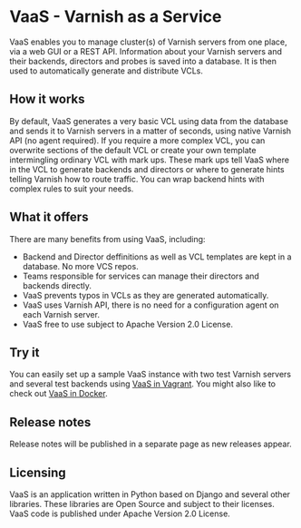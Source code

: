 VaaS - Varnish as a Service
===========================
VaaS enables you to manage cluster(s) of Varnish servers from one place, via a web GUI or a REST API. Information about your Varnish servers and their backends, directors and probes is saved into a database. It is then used to automatically generate and distribute VCLs.

How it works
------------
By default, VaaS generates a very basic VCL using data from the database and sends it to Varnish servers in a matter of seconds, using native Varnish API (no agent required). If you require a more complex VCL, you can overwrite sections of the default VCL or create your own template intermingling ordinary VCL with mark ups. These mark ups tell VaaS where in the VCL to generate backends and directors or where to generate hints telling Varnish how to route traffic. You can wrap backend hints with complex rules to suit your needs.

What it offers
--------------
There are many benefits from using VaaS, including:

* Backend and Director deffinitions as well as VCL templates are kept in a database. No more VCS repos.
* Teams responsible for services can manage their directors and backends directly.
* VaaS prevents typos in VCLs as they are generated automatically.
* VaaS uses Varnish API, there is no need for a configuration agent on each Varnish server.
* VaaS free to use subject to Apache Version 2.0 License.

Try it
------
You can easily set up a sample VaaS instance with two test Varnish servers and several test backends using [VaaS in Vagrant](quick-start/vagrant.md). You might also like to check out [VaaS in Docker](quick-start/docker.md).

Release notes
-------------
Release notes will be published in a separate page as new releases appear.

Licensing
---------
VaaS is an application written in Python based on Django and several other libraries. These libraries are Open Source and subject to their licenses. VaaS code is published under Apache Version 2.0 License.
